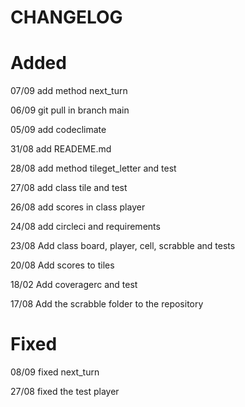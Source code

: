# CHANGELOG

# Added
07/09 add method next_turn 

06/09 git pull in branch main

05/09 add codeclimate

31/08 add READEME.md

28/08 add method tileget_letter and test

27/08 add class tile and test

26/08 add scores in class player

24/08 add circleci and requirements

23/08 Add class board, player, cell, scrabble and tests

20/08 Add scores to tiles

18/02 Add coveragerc and test

17/08 Add the scrabble folder to the repository

# Fixed
08/09 fixed next_turn

27/08 fixed the test player




